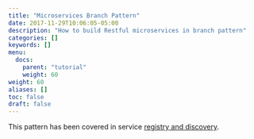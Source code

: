 ```yaml
---
title: "Microservices Branch Pattern"
date: 2017-11-29T10:06:05-05:00
description: "How to build Restful microservices in branch pattern"
categories: []
keywords: []
menu:
  docs:
    parent: "tutorial"
    weight: 60
weight: 60
aliases: []
toc: false
draft: false
---
```


This pattern has been covered in service [registry and discovery][].


[registry and discovery]: /tutorial/common/discovery/
